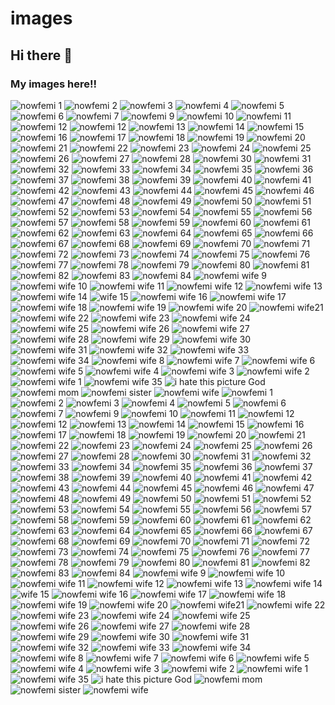 # images
## Hi there 👋
### My images here!!

<!--
**nowfemi/nowfemi** is a ✨ _special_ ✨ repository because its `README.md` (this file) appears on your GitHub profile.

Here are some ideas to get you started:

- 🔭 I’m currently working on ...
- 🌱 I’m currently learning ...
- 👯 I’m looking to collaborate on ...
- 🤔 I’m looking for help with ...
- 💬 Ask me about ...
- 📫 How to reach me: ...
- 😄 Pronouns: ...
- ⚡ Fun fact: ...
-->

  
<img id="nowfemi"  src="https://dl.dropbox.com/s/4tr93264j9trhpm/img-20210105-wa0012.jpg?" alt="nowfemi 1">  
<img id="nowfemi"  src="https://dl.dropbox.com/s/mb988u9kelg5gyt/img-20210105-wa0013.jpg?" alt="nowfemi 2">
<img id="nowfemi"  src="https://dl.dropbox.com/s/55tdhmx97jwlr6r/img-20210105-wa0011.jpg?" alt="nowfemi 3">
<img id="nowfemi"  src="https://dl.dropbox.com/s/9a4etog48qtg3oz/img-20210105-wa0014.jpg?" alt="nowfemi 4">
<img id="nowfemi"  src="https://dl.dropbox.com/s/5gbjcevdvkrblvn/img-20210105-wa0009.jpg?" alt="nowfemi 5">
<img id="nowfemi"  src="https://dl.dropbox.com/s/kecoh6qima3c702/img_20210109_111013_029.jpg?" alt="nowfemi 6">
<img id="nowfemi"  src="https://dl.dropbox.com/s/yysn6cl6e42tzv8/img_20210109_111009_575.jpg?" alt="nowfemi 7">
<img id="nowfemi"  src="https://dl.dropbox.com/s/v5uk7xkuaas5bwg/img_20210108_173312_078.jpg?" alt="nowfemi 9">
<img id="nowfemi"  src="https://dl.dropbox.com/s/msiozyxx7mp3khv/img_20210109_111049_725.jpg?" alt="nowfemi 10">
<img id="nowfemi"  src="https://dl.dropbox.com/s/klwoqxrvsgelubf/img_20210109_111038_400.jpg?" alt="nowfemi 11">
<img id="nowfemi"  src="https://dl.dropbox.com/s/kecoh6qima3c702/IMG_20210109_111013_029.jpg?" alt="nowfemi 12">
<img id="nowfemi"  src="https://dl.dropbox.com/s/kecoh6qima3c702/IMG_20210109_111013_029.jpg?" alt="nowfemi 12">
<img id="nowfemi"  src="https://dl.dropbox.com/s/yysn6cl6e42tzv8/IMG_20210109_111009_575.jpg?" alt="nowfemi 13">
<img id="nowfemi"  src="https://dl.dropbox.com/s/jjitjqv9j58w3sh/img_20210111_150618_254.jpg?" alt="nowfemi 14">
<img id="nowfemi"  src="https://dl.dropbox.com/s/oy0ag94xhvolorh/img_20210111_094526_113.jpg?" alt="nowfemi 15">
<img id="nowfemi"  src="https://dl.dropbox.com/s/zdwxjta6nu3kot9/img_20210111_094536_301.jpg?" alt="nowfemi 16">
<img id="nowfemi"  src="https://dl.dropbox.com/s/4bs3j136qk4323i/img_20210111_151101_707.jpg?" alt="nowfemi 17">
<img id="nowfemi"  src="https://dl.dropbox.com/s/0z4dmz88rkkuceq/img_20210111_150709_202.jpg?" alt="nowfemi 18">
<img id="nowfemi"  src="https://dl.dropbox.com/s/phi6d8tfnck0iua/img_20210111_150659_498.jpg?" alt="nowfemi 19">
<img id="nowfemi"  src="https://dl.dropbox.com/s/ymbqs2x5g9hn2dl/img_20210111_150626_775.jpg?" alt="nowfemi 20">
<img id="nowfemi"  src="https://dl.dropbox.com/s/tahp1hn26k5069i/img_20210111_151122_580.jpg?" alt="nowfemi 21">
<img id="nowfemi"  src="https://dl.dropbox.com/s/o4vo8wkiw8hh3k0/img_20210111_151109_045.jpg?" alt="nowfemi 22">
<img id="nowfemi"  src="https://dl.dropbox.com/s/4bs3j136qk4323i/IMG_20210111_151101_707.jpg?" alt="nowfemi 23">
<img id="nowfemi"  src="https://dl.dropbox.com/s/app9h44bdvwj6on/img_20210116_174739_772.jpg?" alt="nowfemi 24">
<img id="nowfemi"  src="https://dl.dropbox.com/s/lvxekwewr7ph5by/img_20210116_174737_164.jpg?" alt="nowfemi 25">
<img id="nowfemi"  src="https://dl.dropbox.com/s/5gqkg51diwxyi22/img_20201011_142620_969.jpg?" alt="nowfemi 26">
<img id="nowfemi"  src="https://dl.dropbox.com/s/z8wggy4zip2vrz2/snapchat-2135463740_2.jpg?" alt="nowfemi 27">

<img id="nowfemi"  src="https://dl.dropbox.com/s/4bhsgu4jjy3ske4/img-20210117-wa0047.jpg?" alt="nowfemi 28">

<img id="nowfemi"  src="https://dl.dropbox.com/s/m9qg8owt7zv4ypb/screenshot_20210214-072248_sololearn.jpg?" alt="nowfemi 30">
<img id="nowfemi"  src="https://dl.dropbox.com/s/20z1wnfxaw5pfu5/screenshot_20210213-141047.png?" alt="nowfemi 31">
<img id="nowfemi"  src="https://dl.dropbox.com/s/tl8ypunz3vzc5hq/img_20210119_175112_844.jpg?" alt="nowfemi 32">
<img id="nowfemi"  src="https://dl.dropbox.com/s/n6iyhdubytvdbrr/img_20210119_175050_454.jpg?" alt="nowfemi 33">
<img id="nowfemi"  src="https://dl.dropbox.com/s/alto1wvaa6ay86f/screenshot_20210301-202404.png?" alt="nowfemi 34">
<img id="nowfemi"  src="https://dl.dropbox.com/s/1dgqidm00yws6yn/Screenshot_20210301-202353.png?" alt="nowfemi 35">
<img id="nowfemi"  src="https://dl.dropbox.com/s/y80appjh4kz92tk/screenshot_20210215-102701.png?" alt="nowfemi 36">
<img id="nowfemi"  src="https://dl.dropbox.com/s/2llm0evjz5r0att/screenshot_20210221-222146.png?" alt="nowfemi 37">
<img id="nowfemi"  src="https://dl.dropbox.com/s/skbr78co2dvxzpb/img_20210303_190341_373.jpg?" alt="nowfemi 38">
<img id="nowfemi"  src="https://dl.dropbox.com/s/ot9rk3zgaxepnnk/img-20210303-wa0160.jpeg?" alt="nowfemi 39">
<img id="nowfemi"  src="https://dl.dropbox.com/s/lr5czrktodtdueb/screenshot_20210301-214606.png?" alt="nowfemi 40">
<img id="nowfemi"  src="https://dl.dropbox.com/s/n5ypts7ilks433e/screenshot_20210301-203026.png?" alt="nowfemi 41">
<img id="nowfemi"  src="https://dl.dropbox.com/s/ogc3kxrcecbgsz0/-u0dkqu.jpg?" alt="nowfemi 42">
<img id="nowfemi"  src="https://dl.dropbox.com/s/ercnx76gfliihvm/screenshot_20210327-153749.png?" alt="nowfemi 43">
<img id="nowfemi"  src="https://dl.dropbox.com/s/tznvnp631youkq1/screenshot_20210326-141846.png?" alt="nowfemi 44">
<img id="nowfemi"  src="https://dl.dropbox.com/s/xtohbgp2ufv0u82/Screenshot_20210327-130518.png?" alt="nowfemi 45">
<img id="nowfemi"  src="https://dl.dropbox.com/s/e6nyj2npuklu3c5/screenshot_20210405-132048.png?" alt="nowfemi 46">
<img id="nowfemi"  src="https://dl.dropbox.com/s/suz6sjugsd77a8h/img_20200930_153507_189.jpg?" alt="nowfemi 47">
<img id="nowfemi"  src="https://dl.dropbox.com/s/vgjrjrvytvj0pwi/img_20200928_110159_480~3.jpg?" alt="nowfemi 48">
<img id="nowfemi"  src="https://dl.dropbox.com/s/su9ufryqz07o26f/img_20201122_131243_238~2.jpg?" alt="nowfemi 49">
<img id="nowfemi"  src="https://dl.dropbox.com/s/axudthobu3xhaja/screenshot_20210221-162333.png?" alt="nowfemi 50">
<img id="nowfemi"  src="https://dl.dropbox.com/s/rxrkati1i2ehc40/img-20210312-wa0001.jpg?" alt="nowfemi 51">
<img id="nowfemi"  src="https://dl.dropbox.com/s/in3fo912tha9pxv/img-20210314-wa0000.jpg?" alt="nowfemi 52">
<img id="nowfemi"  src="https://dl.dropbox.com/s/1biy12ffya3e6vk/fb_img_16159800735028641.jpg?" alt="nowfemi 53">
<img id="nowfemi"  src="https://dl.dropbox.com/s/m3rnivtm1clft88/screenshot_20210212-134501.png?" alt="nowfemi 54">
<img id="nowfemi"  src="https://dl.dropbox.com/s/m9qg8owt7zv4ypb/Screenshot_20210214-072248_SoloLearn.jpg?" alt="nowfemi 55">
<img id="nowfemi"  src="https://dl.dropbox.com/s/yufccncdi760eo5/00b2d0347e6c4d00aab3f105fae929c4.jpg?" alt="nowfemi 56">
<img id="nowfemi"  src="https://dl.dropbox.com/s/vo4nxd4w2kgpvvz/fb_img_16136277313745372.jpg?" alt="nowfemi 57">
<img id="nowfemi"  src="https://dl.dropbox.com/s/rgiyz04vjk48410/img-20201102-wa0004.jpg?" alt="nowfemi 58">
<img id="nowfemi"  src="https://dl.dropbox.com/s/x4a882tuu57h0j2/fb_img_16019148910626278.jpg?" alt="nowfemi 59">
<img id="nowfemi"  src="https://dl.dropbox.com/s/rb70gg1sb7apvbl/img-20201104-wa0020.jpg?" alt="nowfemi 60">
<img id="nowfemi"  src="https://dl.dropbox.com/s/xa2mahy8xmys1ez/img_20200928_103521_137.jpg?" alt="nowfemi 61">
<img  id="nowfemi"  src="https://dl.dropbox.com/s/1j8om4l3pjdf851/img_20200928_103511_917.jpg?" alt="nowfemi 62">
<img  id="nowfemi"  src="https://dl.dropbox.com/s/jc02oepb73086ya/fb_img_16019150266542094.jpg?" alt="nowfemi 63">
<img  id="nowfemi"  src="https://dl.dropbox.com/s/rqjgrxwxre61y7f/fb_img_16207127736202085.jpg?" alt="nowfemi 64">
<img  id="nowfemi"  src="https://dl.dropbox.com/s/tadb7m9f0q4cbql/screenshot_20210512-135002.png?" alt="nowfemi 65">
<img  id="nowfemi"  src="https://dl.dropbox.com/s/muei4ihuzt836j2/img_20210514_083144_302.jpg?" alt="nowfemi 66">
<img  id="nowfemi"  src="https://dl.dropbox.com/s/8s3e5dz0cg2fssa/img_20210504_183232_059.jpg?" alt="nowfemi 67">
<img  id="nowfemi"  src="https://dl.dropbox.com/s/0ot07gxsadfk1r1/img_20210301_131339_051_2-removebg-preview%280%29.png?" alt="nowfemi 68">
<img  id="nowfemi"  src="https://dl.dropbox.com/s/6gu61v8r4v8sfci/img_20210301_131400_343-removebg-preview.png?" alt="nowfemi 69">
<img  id="nowfemi"  src="https://dl.dropbox.com/s/i6kmg41ctvqirt5/snapchat-893520694.jpg?" alt="nowfemi 70">
<img  id="nowfemi"  src="https://dl.dropbox.com/s/614c3zzifocok7n/img_20210405_143802_081.jpg?" alt="nowfemi 71">
<img  id="nowfemi"  src="https://dl.dropbox.com/s/0towu8ehdg109i0/snapchat-1066404253.jpg?" alt="nowfemi 72">
<img  id="nowfemi"  src="https://dl.dropbox.com/s/vyk7girl9zchpvu/snapchat-407266852.jpg?" alt="nowfemi 73">
<img  id="nowfemi"  src="https://dl.dropbox.com/s/8ag7fvqjk4szo16/snapchat-1585158066.jpg?" alt="nowfemi 74">
<img  id="nowfemi"  src="https://dl.dropbox.com/s/tmz0ofqyo5vpqlh/screenshot_20201216-105510.png?" alt="nowfemi 75">
<img  id="nowfemi"  src="https://dl.dropbox.com/s/zk4tmpvlnmze1kc/img-20201216-wa0030.jpg?" alt="nowfemi 76">
<img  id="nowfemi"  src="https://dl.dropbox.com/s/1gvpmosqp26k8j3/screenshot_20201123-121053.jpg?" alt="nowfemi 77">
<img  id="nowfemi"  src="https://dl.dropbox.com/s/1ls4dn2eft8zp62/img_20201128_152758_923.jpg?" alt="nowfemi 78">
<img  id="nowfemi"  src="https://dl.dropbox.com/s/tmz0ofqyo5vpqlh/Screenshot_20201216-105510.png?" alt="nowfemi 79">
<img  id="nowfemi"  src="https://dl.dropbox.com/s/03u37ss8zyxozq7/screenshot_20210325-110526.png?" alt="nowfemi 80">
<img  id="nowfemi"  src="https://dl.dropbox.com/s/mfyt7ojtpj96uva/img-20210520-wa0009.jpg?" alt="nowfemi 81">
<img  id="nowfemi"  src="https://dl.dropbox.com/s/8w1xdvuimabx7ds/img-20210520-wa0008.jpg?" alt="nowfemi 82">
<img  id="nowfemi"  src="https://dl.dropbox.com/s/tcmaturekvs39hp/img-20210520-wa0007.jpg?" alt="nowfemi 83">
<img  id="nowfemi"  src="https://dl.dropbox.com/s/kbrypogko48pll1/img-20210520-wa0006.jpg?" alt="nowfemi 84">
<img id="nowfemi"  src="https://dl.dropbox.com/s/ifqmgxj6icvcbc5/780296d66ff77ee5da6c9401d664a5f3.jpg?" alt="nowfemi wife 9">    
<img id="nowfemi"  src="https://dl.dropbox.com/s/t62ltiwrfzrf7ac/Snapchat-1649080995.jpg?" alt="nowfemi wife 10">
<img id="nowfemi"  src="https://dl.dropbox.com/s/3xz3i3t1x7onsej/Snapchat-935588493.jpg?" alt="nowfemi wife 11">
<img id="nowfemi"  src="https://dl.dropbox.com/s/nef5oh6rljys1vh/Snapchat-1768756369.jpg?" alt="nowfemi wife 12">
<img id="nowfemi"  src="https://dl.dropbox.com/s/b438qa3rnwvd0xj/Snapchat-276658535.jpg?" alt="nowfemi wife 13">
<img id="nowfemi"  src="https://dl.dropbox.com/s/pbv69u2csar22ca/Snapchat-124295519.jpg?"  alt="nowfemi wife 14">
<img id="nowfemi"  src="https://dl.dropbox.com/s/2s2bi2nitfk8yy4/Snapchat-720717418.jpg?" alt="wife 15">
<img id="nowfemi"  src="https://dl.dropbox.com/s/nc5e5fx1srcvdm0/Snapchat-149454850.jpg?" alt="nowfemi wife 16">
<img id="nowfemi"  src="https://dl.dropbox.com/s/acmz4i2qd5xo8cs/Snapchat-2116067725.jpg?" alt="nowfemi wife 17">
<img id="nowfemi"  src="https://dl.dropbox.com/s/mmgg2ne0swy1i8q/snapchat-1575313603.jpg?" alt="nowfemi wife 18"> 
<img id="nowfemi"  src="https://dl.dropbox.com/s/riacqghdo632l74/snapchat-1606431398.jpg?" alt="nowfemi wife 19">
<img id="nowfemi"  src="https://dl.dropbox.com/s/fbtnwd3fcpzpp73/Snapchat-556172083.jpg?" alt="nowfemi wife 20">
<img id="nowfemi"  src="https://dl.dropbox.com/s/1q0adzbwfbojeg9/Snapchat-1625445317.jpg?" alt="nowfemi wife21">
<img id="nowfemi"  src="https://dl.dropbox.com/s/czxwrztaitaxzob/snapchat-62361612.jpg?" alt="nowfemi wife 22">
<img id="nowfemi"  src="https://dl.dropbox.com/s/ntqqtcduf60ey8h/snapchat-1446251141.jpg?" alt="nowfemi wife 23">
<img id="nowfemi"  src="https://dl.dropbox.com/s/006px6x692ubwkw/snapchat-2016427448.jpg?" alt="nowfemi wife 24">
<img id="nowfemi"  src="https://dl.dropbox.com/s/z05xhvbj1f5m0j5/snapchat-1735010331.jpg?" alt="nowfemi wife 25">
<img id="nowfemi"  src="https://dl.dropbox.com/s/2yikhha8bnefcul/screenshot_2020-06-29-11-57-00.png?" alt="nowfemi wife 26">  
<img id="nowfemi"  src="https://dl.dropbox.com/s/dx7ootig1jt9l4s/screenshot_2020-04-17-06-38-46.png?" alt="nowfemi wife 27">
<img id="nowfemi"  src="https://dl.dropbox.com/s/pjtahj2m01w1jej/screenshot_2020-06-29-14-52-22.png?" alt="nowfemi wife 28">
<img id="nowfemi"  src="https://dl.dropbox.com/s/lzrhdqfo90tti1m/screenshot_2020-06-29-14-52-48.png?" alt="nowfemi wife 29">
<img id="nowfemi"  src="https://dl.dropbox.com/s/6ej7illdq4msgsa/snapchat-2074335395.jpg?" alt="nowfemi wife 30">
<img id="nowfemi"  src="https://dl.dropbox.com/s/xmrvczhqyikxowo/snapchat-1672495810.jpg?" alt="nowfemi wife 31">
<img id="nowfemi"  src="https://dl.dropbox.com/s/forhgpt5neu5kj1/snapchat-1782345869.jpg?" alt="nowfemi wife 32">
<img id="nowfemi"  src="https://dl.dropbox.com/s/lwm26naku9pu3e9/screenshot_2020-06-29-14-53-45.png?" alt="nowfemi wife 33">
<img id="nowfemi"  src="https://dl.dropbox.com/s/43h5cvo63arjqpg/img_20200501_081402_0.jpg?" alt="nowfemi wife 34">
<img id="nowfemi"  src="https://dl.dropbox.com/s/fas8suks3mbcr35/img_20200501_083328_5.jpg?" alt="nowfemi wife 8">
<img id="nowfemi"  src="https://dl.dropbox.com/s/yw9eed6yhqyc4o2/img_20200501_082708_8.jpg?" alt="nowfemi wife 7">
<img id="nowfemi"  src="https://dl.dropbox.com/s/3h07lsiow9q2d4w/img_20200501_083431_5.jpg?" alt="nowfemi wife 6">
<img id="nowfemi"  src="https://dl.dropbox.com/s/h99khn9ov9jlvkv/img_20200501_084204_4.jpg?" alt="nowfemi wife 5">
<img id="nowfemi"  src="https://dl.dropbox.com/s/ypqk9bvje216iuc/img_20200501_083011_3.jpg?" alt="nowfemi wife 4">
<img id="nowfemi"  src="https://dl.dropbox.com/s/t646zxaj4dewzzh/img_20200501_083323_3.jpg?" alt="nowfemi wife 3">
<img id="nowfemi"  src="https://dl.dropbox.com/s/l6qw3cc2ruax1zi/img_20200501_082136_3.jpg?" alt="nowfemi wife 2">
<img id="nowfemi"  src="https://dl.dropbox.com/s/ywetawqenrvhhdi/img_20200501_083315_7.jpg?" alt="nowfemi wife 1">
<img id="nowfemi"  src="https://dl.dropbox.com/s/d0rw59zpp08vg4i/snapchat-2071160154.jpg?" alt="nowfemi wife 35">
<img id="nowfemi"  src="https://dl.dropbox.com/s/pz5pernl8n61mov/img_20200501_083339_6.jpg?" alt="i hate this picture God">
<img  id="nowfemi"  src="https://dl.dropbox.com/s/g8k485naerr6jya/00cb96e5c455439a9276f23fc97a1a41.jpg?" alt="nowfemi mom">
 <img  id="nowfemi"  src="https://dl.dropbox.com/s/4odhb5jpe2yk17e/51b98ad9c50e4318840e2aab480a77b2.jpg?" alt="nowfemi sister">
 <img  id="nowfemi"  src="https://dl.dropbox.com/s/ifqmgxj6icvcbc5/780296d66ff77ee5da6c9401d664a5f3.jpg?" alt="nowfemi wife">

 

  
  
  
<img id="nowfemi"  src="https://dl.dropbox.com/s/4tr93264j9trhpm/img-20210105-wa0012.jpg?" alt="nowfemi 1">  
<img id="nowfemi"  src="https://dl.dropbox.com/s/mb988u9kelg5gyt/img-20210105-wa0013.jpg?" alt="nowfemi 2">
<img id="nowfemi"  src="https://dl.dropbox.com/s/55tdhmx97jwlr6r/img-20210105-wa0011.jpg?" alt="nowfemi 3">
<img id="nowfemi"  src="https://dl.dropbox.com/s/9a4etog48qtg3oz/img-20210105-wa0014.jpg?" alt="nowfemi 4">
<img id="nowfemi"  src="https://dl.dropbox.com/s/5gbjcevdvkrblvn/img-20210105-wa0009.jpg?" alt="nowfemi 5">
<img id="nowfemi"  src="https://dl.dropbox.com/s/kecoh6qima3c702/img_20210109_111013_029.jpg?" alt="nowfemi 6">
<img id="nowfemi"  src="https://dl.dropbox.com/s/yysn6cl6e42tzv8/img_20210109_111009_575.jpg?" alt="nowfemi 7">
<img id="nowfemi"  src="https://dl.dropbox.com/s/v5uk7xkuaas5bwg/img_20210108_173312_078.jpg?" alt="nowfemi 9">
<img id="nowfemi"  src="https://dl.dropbox.com/s/msiozyxx7mp3khv/img_20210109_111049_725.jpg?" alt="nowfemi 10">
<img id="nowfemi"  src="https://dl.dropbox.com/s/klwoqxrvsgelubf/img_20210109_111038_400.jpg?" alt="nowfemi 11">
<img id="nowfemi"  src="https://dl.dropbox.com/s/kecoh6qima3c702/IMG_20210109_111013_029.jpg?" alt="nowfemi 12">
<img id="nowfemi"  src="https://dl.dropbox.com/s/kecoh6qima3c702/IMG_20210109_111013_029.jpg?" alt="nowfemi 12">
<img id="nowfemi"  src="https://dl.dropbox.com/s/yysn6cl6e42tzv8/IMG_20210109_111009_575.jpg?" alt="nowfemi 13">
<img id="nowfemi"  src="https://dl.dropbox.com/s/jjitjqv9j58w3sh/img_20210111_150618_254.jpg?" alt="nowfemi 14">
<img id="nowfemi"  src="https://dl.dropbox.com/s/oy0ag94xhvolorh/img_20210111_094526_113.jpg?" alt="nowfemi 15">
<img id="nowfemi"  src="https://dl.dropbox.com/s/zdwxjta6nu3kot9/img_20210111_094536_301.jpg?" alt="nowfemi 16">
<img id="nowfemi"  src="https://dl.dropbox.com/s/4bs3j136qk4323i/img_20210111_151101_707.jpg?" alt="nowfemi 17">
<img id="nowfemi"  src="https://dl.dropbox.com/s/0z4dmz88rkkuceq/img_20210111_150709_202.jpg?" alt="nowfemi 18">
<img id="nowfemi"  src="https://dl.dropbox.com/s/phi6d8tfnck0iua/img_20210111_150659_498.jpg?" alt="nowfemi 19">
<img id="nowfemi"  src="https://dl.dropbox.com/s/ymbqs2x5g9hn2dl/img_20210111_150626_775.jpg?" alt="nowfemi 20">
<img id="nowfemi"  src="https://dl.dropbox.com/s/tahp1hn26k5069i/img_20210111_151122_580.jpg?" alt="nowfemi 21">
<img id="nowfemi"  src="https://dl.dropbox.com/s/o4vo8wkiw8hh3k0/img_20210111_151109_045.jpg?" alt="nowfemi 22">
<img id="nowfemi"  src="https://dl.dropbox.com/s/4bs3j136qk4323i/IMG_20210111_151101_707.jpg?" alt="nowfemi 23">
<img id="nowfemi"  src="https://dl.dropbox.com/s/app9h44bdvwj6on/img_20210116_174739_772.jpg?" alt="nowfemi 24">
<img id="nowfemi"  src="https://dl.dropbox.com/s/lvxekwewr7ph5by/img_20210116_174737_164.jpg?" alt="nowfemi 25">
<img id="nowfemi"  src="https://dl.dropbox.com/s/5gqkg51diwxyi22/img_20201011_142620_969.jpg?" alt="nowfemi 26">
<img id="nowfemi"  src="https://dl.dropbox.com/s/z8wggy4zip2vrz2/snapchat-2135463740_2.jpg?" alt="nowfemi 27">

<img id="nowfemi"  src="https://dl.dropbox.com/s/4bhsgu4jjy3ske4/img-20210117-wa0047.jpg?" alt="nowfemi 28">
<img id="nowfemi"  src="https://dl.dropbox.com/s/m9qg8owt7zv4ypb/screenshot_20210214-072248_sololearn.jpg?" alt="nowfemi 30">
<img id="nowfemi"  src="https://dl.dropbox.com/s/20z1wnfxaw5pfu5/screenshot_20210213-141047.png?" alt="nowfemi 31">
<img id="nowfemi"  src="https://dl.dropbox.com/s/tl8ypunz3vzc5hq/img_20210119_175112_844.jpg?" alt="nowfemi 32">
<img id="nowfemi"  src="https://dl.dropbox.com/s/n6iyhdubytvdbrr/img_20210119_175050_454.jpg?" alt="nowfemi 33">
<img id="nowfemi"  src="https://dl.dropbox.com/s/alto1wvaa6ay86f/screenshot_20210301-202404.png?" alt="nowfemi 34">
<img id="nowfemi"  src="https://dl.dropbox.com/s/1dgqidm00yws6yn/Screenshot_20210301-202353.png?" alt="nowfemi 35">
<img id="nowfemi"  src="https://dl.dropbox.com/s/y80appjh4kz92tk/screenshot_20210215-102701.png?" alt="nowfemi 36">
<img id="nowfemi"  src="https://dl.dropbox.com/s/2llm0evjz5r0att/screenshot_20210221-222146.png?" alt="nowfemi 37">
<img id="nowfemi"  src="https://dl.dropbox.com/s/skbr78co2dvxzpb/img_20210303_190341_373.jpg?" alt="nowfemi 38">
<img id="nowfemi"  src="https://dl.dropbox.com/s/ot9rk3zgaxepnnk/img-20210303-wa0160.jpeg?" alt="nowfemi 39">
<img id="nowfemi"  src="https://dl.dropbox.com/s/lr5czrktodtdueb/screenshot_20210301-214606.png?" alt="nowfemi 40">
<img id="nowfemi"  src="https://dl.dropbox.com/s/n5ypts7ilks433e/screenshot_20210301-203026.png?" alt="nowfemi 41">
<img id="nowfemi"  src="https://dl.dropbox.com/s/ogc3kxrcecbgsz0/-u0dkqu.jpg?" alt="nowfemi 42">
<img id="nowfemi"  src="https://dl.dropbox.com/s/ercnx76gfliihvm/screenshot_20210327-153749.png?" alt="nowfemi 43">
<img id="nowfemi"  src="https://dl.dropbox.com/s/tznvnp631youkq1/screenshot_20210326-141846.png?" alt="nowfemi 44">
<img id="nowfemi"  src="https://dl.dropbox.com/s/xtohbgp2ufv0u82/Screenshot_20210327-130518.png?" alt="nowfemi 45">
<img id="nowfemi"  src="https://dl.dropbox.com/s/e6nyj2npuklu3c5/screenshot_20210405-132048.png?" alt="nowfemi 46">
<img id="nowfemi"  src="https://dl.dropbox.com/s/suz6sjugsd77a8h/img_20200930_153507_189.jpg?" alt="nowfemi 47">
<img id="nowfemi"  src="https://dl.dropbox.com/s/vgjrjrvytvj0pwi/img_20200928_110159_480~3.jpg?" alt="nowfemi 48">
<img id="nowfemi"  src="https://dl.dropbox.com/s/su9ufryqz07o26f/img_20201122_131243_238~2.jpg?" alt="nowfemi 49">
<img id="nowfemi"  src="https://dl.dropbox.com/s/axudthobu3xhaja/screenshot_20210221-162333.png?" alt="nowfemi 50">
<img id="nowfemi"  src="https://dl.dropbox.com/s/rxrkati1i2ehc40/img-20210312-wa0001.jpg?" alt="nowfemi 51">
<img id="nowfemi"  src="https://dl.dropbox.com/s/in3fo912tha9pxv/img-20210314-wa0000.jpg?" alt="nowfemi 52">
<img id="nowfemi"  src="https://dl.dropbox.com/s/1biy12ffya3e6vk/fb_img_16159800735028641.jpg?" alt="nowfemi 53">
<img id="nowfemi"  src="https://dl.dropbox.com/s/m3rnivtm1clft88/screenshot_20210212-134501.png?" alt="nowfemi 54">
<img id="nowfemi"  src="https://dl.dropbox.com/s/m9qg8owt7zv4ypb/Screenshot_20210214-072248_SoloLearn.jpg?" alt="nowfemi 55">
<img id="nowfemi"  src="https://dl.dropbox.com/s/yufccncdi760eo5/00b2d0347e6c4d00aab3f105fae929c4.jpg?" alt="nowfemi 56">
<img id="nowfemi"  src="https://dl.dropbox.com/s/vo4nxd4w2kgpvvz/fb_img_16136277313745372.jpg?" alt="nowfemi 57">
<img id="nowfemi"  src="https://dl.dropbox.com/s/rgiyz04vjk48410/img-20201102-wa0004.jpg?" alt="nowfemi 58">
<img id="nowfemi"  src="https://dl.dropbox.com/s/x4a882tuu57h0j2/fb_img_16019148910626278.jpg?" alt="nowfemi 59">
<img id="nowfemi"  src="https://dl.dropbox.com/s/rb70gg1sb7apvbl/img-20201104-wa0020.jpg?" alt="nowfemi 60">
<img id="nowfemi"  src="https://dl.dropbox.com/s/xa2mahy8xmys1ez/img_20200928_103521_137.jpg?" alt="nowfemi 61">
<img  id="nowfemi"  src="https://dl.dropbox.com/s/1j8om4l3pjdf851/img_20200928_103511_917.jpg?" alt="nowfemi 62">
<img  id="nowfemi"  src="https://dl.dropbox.com/s/jc02oepb73086ya/fb_img_16019150266542094.jpg?" alt="nowfemi 63">
<img  id="nowfemi"  src="https://dl.dropbox.com/s/rqjgrxwxre61y7f/fb_img_16207127736202085.jpg?" alt="nowfemi 64">
<img  id="nowfemi"  src="https://dl.dropbox.com/s/tadb7m9f0q4cbql/screenshot_20210512-135002.png?" alt="nowfemi 65">
<img  id="nowfemi"  src="https://dl.dropbox.com/s/muei4ihuzt836j2/img_20210514_083144_302.jpg?" alt="nowfemi 66">
<img  id="nowfemi"  src="https://dl.dropbox.com/s/8s3e5dz0cg2fssa/img_20210504_183232_059.jpg?" alt="nowfemi 67">
<img  id="nowfemi"  src="https://dl.dropbox.com/s/0ot07gxsadfk1r1/img_20210301_131339_051_2-removebg-preview%280%29.png?" alt="nowfemi 68">
<img  id="nowfemi"  src="https://dl.dropbox.com/s/6gu61v8r4v8sfci/img_20210301_131400_343-removebg-preview.png?" alt="nowfemi 69">
<img  id="nowfemi"  src="https://dl.dropbox.com/s/i6kmg41ctvqirt5/snapchat-893520694.jpg?" alt="nowfemi 70">
<img  id="nowfemi"  src="https://dl.dropbox.com/s/614c3zzifocok7n/img_20210405_143802_081.jpg?" alt="nowfemi 71">
<img  id="nowfemi"  src="https://dl.dropbox.com/s/0towu8ehdg109i0/snapchat-1066404253.jpg?" alt="nowfemi 72">
<img  id="nowfemi"  src="https://dl.dropbox.com/s/vyk7girl9zchpvu/snapchat-407266852.jpg?" alt="nowfemi 73">
<img  id="nowfemi"  src="https://dl.dropbox.com/s/8ag7fvqjk4szo16/snapchat-1585158066.jpg?" alt="nowfemi 74">
<img  id="nowfemi"  src="https://dl.dropbox.com/s/tmz0ofqyo5vpqlh/screenshot_20201216-105510.png?" alt="nowfemi 75">
<img  id="nowfemi"  src="https://dl.dropbox.com/s/zk4tmpvlnmze1kc/img-20201216-wa0030.jpg?" alt="nowfemi 76">
<img  id="nowfemi"  src="https://dl.dropbox.com/s/1gvpmosqp26k8j3/screenshot_20201123-121053.jpg?" alt="nowfemi 77">
<img  id="nowfemi"  src="https://dl.dropbox.com/s/1ls4dn2eft8zp62/img_20201128_152758_923.jpg?" alt="nowfemi 78">
<img  id="nowfemi"  src="https://dl.dropbox.com/s/tmz0ofqyo5vpqlh/Screenshot_20201216-105510.png?" alt="nowfemi 79">
<img  id="nowfemi"  src="https://dl.dropbox.com/s/03u37ss8zyxozq7/screenshot_20210325-110526.png?" alt="nowfemi 80">
<img  id="nowfemi"  src="https://dl.dropbox.com/s/mfyt7ojtpj96uva/img-20210520-wa0009.jpg?" alt="nowfemi 81">
<img  id="nowfemi"  src="https://dl.dropbox.com/s/8w1xdvuimabx7ds/img-20210520-wa0008.jpg?" alt="nowfemi 82">
<img  id="nowfemi"  src="https://dl.dropbox.com/s/tcmaturekvs39hp/img-20210520-wa0007.jpg?" alt="nowfemi 83">
<img  id="nowfemi"  src="https://dl.dropbox.com/s/kbrypogko48pll1/img-20210520-wa0006.jpg?" alt="nowfemi 84">
<img id="nowfemi"  src="https://dl.dropbox.com/s/ifqmgxj6icvcbc5/780296d66ff77ee5da6c9401d664a5f3.jpg?" alt="nowfemi wife 9">    
<img id="nowfemi"  src="https://dl.dropbox.com/s/t62ltiwrfzrf7ac/Snapchat-1649080995.jpg?" alt="nowfemi wife 10">
<img id="nowfemi"  src="https://dl.dropbox.com/s/3xz3i3t1x7onsej/Snapchat-935588493.jpg?" alt="nowfemi wife 11">
<img id="nowfemi"  src="https://dl.dropbox.com/s/nef5oh6rljys1vh/Snapchat-1768756369.jpg?" alt="nowfemi wife 12">
<img id="nowfemi"  src="https://dl.dropbox.com/s/b438qa3rnwvd0xj/Snapchat-276658535.jpg?" alt="nowfemi wife 13">
<img id="nowfemi"  src="https://dl.dropbox.com/s/pbv69u2csar22ca/Snapchat-124295519.jpg?"  alt="nowfemi wife 14">
<img id="nowfemi"  src="https://dl.dropbox.com/s/2s2bi2nitfk8yy4/Snapchat-720717418.jpg?" alt="wife 15">
<img id="nowfemi"  src="https://dl.dropbox.com/s/nc5e5fx1srcvdm0/Snapchat-149454850.jpg?" alt="nowfemi wife 16">
<img id="nowfemi"  src="https://dl.dropbox.com/s/acmz4i2qd5xo8cs/Snapchat-2116067725.jpg?" alt="nowfemi wife 17">
<img id="nowfemi"  src="https://dl.dropbox.com/s/mmgg2ne0swy1i8q/snapchat-1575313603.jpg?" alt="nowfemi wife 18"> 
<img id="nowfemi"  src="https://dl.dropbox.com/s/riacqghdo632l74/snapchat-1606431398.jpg?" alt="nowfemi wife 19">
<img id="nowfemi"  src="https://dl.dropbox.com/s/fbtnwd3fcpzpp73/Snapchat-556172083.jpg?" alt="nowfemi wife 20">
<img id="nowfemi"  src="https://dl.dropbox.com/s/1q0adzbwfbojeg9/Snapchat-1625445317.jpg?" alt="nowfemi wife21">
<img id="nowfemi"  src="https://dl.dropbox.com/s/czxwrztaitaxzob/snapchat-62361612.jpg?" alt="nowfemi wife 22">
<img id="nowfemi"  src="https://dl.dropbox.com/s/ntqqtcduf60ey8h/snapchat-1446251141.jpg?" alt="nowfemi wife 23">
<img id="nowfemi"  src="https://dl.dropbox.com/s/006px6x692ubwkw/snapchat-2016427448.jpg?" alt="nowfemi wife 24">
<img id="nowfemi"  src="https://dl.dropbox.com/s/z05xhvbj1f5m0j5/snapchat-1735010331.jpg?" alt="nowfemi wife 25">
<img id="nowfemi"  src="https://dl.dropbox.com/s/2yikhha8bnefcul/screenshot_2020-06-29-11-57-00.png?" alt="nowfemi wife 26">  
<img id="nowfemi"  src="https://dl.dropbox.com/s/dx7ootig1jt9l4s/screenshot_2020-04-17-06-38-46.png?" alt="nowfemi wife 27">
<img id="nowfemi"  src="https://dl.dropbox.com/s/pjtahj2m01w1jej/screenshot_2020-06-29-14-52-22.png?" alt="nowfemi wife 28">
<img id="nowfemi"  src="https://dl.dropbox.com/s/lzrhdqfo90tti1m/screenshot_2020-06-29-14-52-48.png?" alt="nowfemi wife 29">
<img id="nowfemi"  src="https://dl.dropbox.com/s/6ej7illdq4msgsa/snapchat-2074335395.jpg?" alt="nowfemi wife 30">
<img id="nowfemi"  src="https://dl.dropbox.com/s/xmrvczhqyikxowo/snapchat-1672495810.jpg?" alt="nowfemi wife 31">
<img id="nowfemi"  src="https://dl.dropbox.com/s/forhgpt5neu5kj1/snapchat-1782345869.jpg?" alt="nowfemi wife 32">
<img id="nowfemi"  src="https://dl.dropbox.com/s/lwm26naku9pu3e9/screenshot_2020-06-29-14-53-45.png?" alt="nowfemi wife 33">
<img id="nowfemi"  src="https://dl.dropbox.com/s/43h5cvo63arjqpg/img_20200501_081402_0.jpg?" alt="nowfemi wife 34">
<img id="nowfemi"  src="https://dl.dropbox.com/s/fas8suks3mbcr35/img_20200501_083328_5.jpg?" alt="nowfemi wife 8">
<img id="nowfemi"  src="https://dl.dropbox.com/s/yw9eed6yhqyc4o2/img_20200501_082708_8.jpg?" alt="nowfemi wife 7">
<img id="nowfemi"  src="https://dl.dropbox.com/s/3h07lsiow9q2d4w/img_20200501_083431_5.jpg?" alt="nowfemi wife 6">
<img id="nowfemi"  src="https://dl.dropbox.com/s/h99khn9ov9jlvkv/img_20200501_084204_4.jpg?" alt="nowfemi wife 5">
<img id="nowfemi"  src="https://dl.dropbox.com/s/ypqk9bvje216iuc/img_20200501_083011_3.jpg?" alt="nowfemi wife 4">
<img id="nowfemi"  src="https://dl.dropbox.com/s/t646zxaj4dewzzh/img_20200501_083323_3.jpg?" alt="nowfemi wife 3">
<img id="nowfemi"  src="https://dl.dropbox.com/s/l6qw3cc2ruax1zi/img_20200501_082136_3.jpg?" alt="nowfemi wife 2">
<img id="nowfemi"  src="https://dl.dropbox.com/s/ywetawqenrvhhdi/img_20200501_083315_7.jpg?" alt="nowfemi wife 1">
<img id="nowfemi"  src="https://dl.dropbox.com/s/d0rw59zpp08vg4i/snapchat-2071160154.jpg?" alt="nowfemi wife 35">
<img id="nowfemi"  src="https://dl.dropbox.com/s/pz5pernl8n61mov/img_20200501_083339_6.jpg?" alt="i hate this picture God">
<img  id="nowfemi"  src="https://dl.dropbox.com/s/g8k485naerr6jya/00cb96e5c455439a9276f23fc97a1a41.jpg?" alt="nowfemi mom">
 <img  id="nowfemi"  src="https://dl.dropbox.com/s/4odhb5jpe2yk17e/51b98ad9c50e4318840e2aab480a77b2.jpg?" alt="nowfemi sister">
 <img  id="nowfemi"  src="https://dl.dropbox.com/s/ifqmgxj6icvcbc5/780296d66ff77ee5da6c9401d664a5f3.jpg?" alt="nowfemi wife">

 

    
     
  
